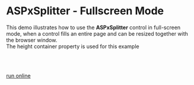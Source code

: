 # ASPxSplitter - Fullscreen Mode


<p>This demo illustrates how to use the <strong>ASPxSplitter</strong> control in full-screen mode, when a control fills an entire page and can be resized together with the browser window. <br />
The height container property is used for this example</p><br />


<br/>

[run online](https://codecentral.devexpress.com/E3301)
